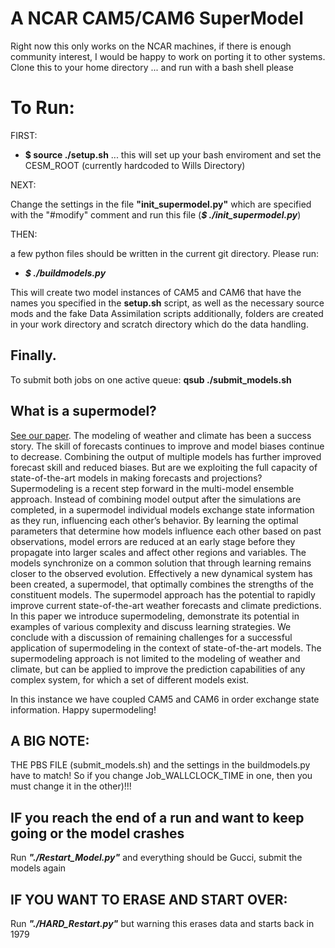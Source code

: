 # A NCAR CAM5/CAM6 SuperModel


Right now this only works on the NCAR machines, if there is enough community interest, I would be happy to work on porting it to other systems. 
Clone this to your home directory ... and run with a bash shell please

# To Run: 
FIRST:
- **$ source ./setup.sh** ... this will set up your bash enviroment and set the CESM_ROOT (currently hardcoded to Wills Directory)

NEXT:

Change the settings in the file **"init_supermodel.py"** which are specified with the "#modify" comment and run this file (***$ ./init_supermodel.py***)

THEN: 

a few python files should be written in the current git directory. Please run:

- ***$ ./buildmodels.py***

This will create two model instances of CAM5 and CAM6 that have the names you specified in the **setup.sh** script, as well as the necessary source mods and the fake Data Assimilation scripts additionally, folders are created in your work directory and scratch directory which do the data handling. 

## Finally. 

To submit both jobs on one active queue: **qsub ./submit_models.sh**

## What is a supermodel? 

[See our paper](https://journals.ametsoc.org/view/journals/bams/aop/BAMS-D-22-0070.1/BAMS-D-22-0070.1.xml). The modeling of weather and climate has been a success story. The skill of forecasts continues to improve and model biases continue to decrease. Combining the output of multiple models has further improved forecast skill and reduced biases. But are we exploiting the full capacity of state-of-the-art models in making forecasts and projections? Supermodeling is a recent step forward in the multi-model ensemble approach. Instead of combining model output after the simulations are completed, in a supermodel individual models exchange state information as they run, influencing each other’s behavior. By learning the optimal parameters that determine how models influence each other based on past observations, model errors are reduced at an early stage before they propagate into larger scales and affect other regions and variables. The models synchronize on a common solution that through learning remains closer to the observed evolution. Effectively a new dynamical system has been created, a supermodel, that optimally combines the strengths of the constituent models. The supermodel approach has the potential to rapidly improve current state-of-the-art weather forecasts and climate predictions. In this paper we introduce supermodeling, demonstrate its potential in examples of various complexity and discuss learning strategies. We conclude with a discussion of remaining challenges for a successful application of supermodeling in the context of state-of-the-art models. The supermodeling approach is not limited to the modeling of weather and climate, but can be applied to improve the prediction capabilities of any complex system, for which a set of different models exist. 

In this instance we have coupled CAM5 and CAM6 in order exchange state information. Happy supermodeling! 

## A BIG NOTE: 
THE PBS FILE (submit_models.sh) and the settings in the buildmodels.py have to match! So if you change Job_WALLCLOCK_TIME in one, then you must change it in the other)!!!

## IF you reach the end of a run and want to keep going or the model crashes

Run ***"./Restart_Model.py"*** and everything should be Gucci, submit the models again

## IF YOU WANT TO ERASE AND START OVER: 

Run ***"./HARD_Restart.py"*** but warning this erases data and starts back in 1979


